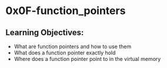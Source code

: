 # 0x0F-function_pointers

## Learning Objectives:

- What are function pointers and how to use them
- What does a function pointer exactly hold
- Where does a function pointer point to in the virtual memory


